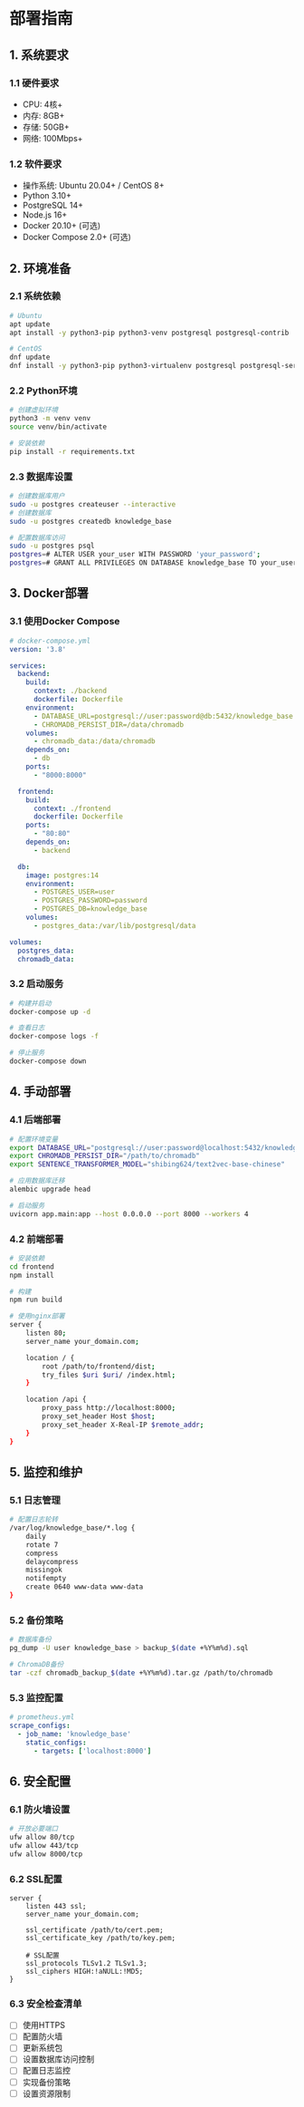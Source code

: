 # 部署指南

## 1. 系统要求

### 1.1 硬件要求
- CPU: 4核+
- 内存: 8GB+
- 存储: 50GB+
- 网络: 100Mbps+

### 1.2 软件要求
- 操作系统: Ubuntu 20.04+ / CentOS 8+
- Python 3.10+
- PostgreSQL 14+
- Node.js 16+
- Docker 20.10+ (可选)
- Docker Compose 2.0+ (可选)

## 2. 环境准备

### 2.1 系统依赖
```bash
# Ubuntu
apt update
apt install -y python3-pip python3-venv postgresql postgresql-contrib

# CentOS
dnf update
dnf install -y python3-pip python3-virtualenv postgresql postgresql-server
```

### 2.2 Python环境
```bash
# 创建虚拟环境
python3 -m venv venv
source venv/bin/activate

# 安装依赖
pip install -r requirements.txt
```

### 2.3 数据库设置
```bash
# 创建数据库用户
sudo -u postgres createuser --interactive
# 创建数据库
sudo -u postgres createdb knowledge_base

# 配置数据库访问
sudo -u postgres psql
postgres=# ALTER USER your_user WITH PASSWORD 'your_password';
postgres=# GRANT ALL PRIVILEGES ON DATABASE knowledge_base TO your_user;
```

## 3. Docker部署

### 3.1 使用Docker Compose
```yaml
# docker-compose.yml
version: '3.8'

services:
  backend:
    build: 
      context: ./backend
      dockerfile: Dockerfile
    environment:
      - DATABASE_URL=postgresql://user:password@db:5432/knowledge_base
      - CHROMADB_PERSIST_DIR=/data/chromadb
    volumes:
      - chromadb_data:/data/chromadb
    depends_on:
      - db
    ports:
      - "8000:8000"

  frontend:
    build:
      context: ./frontend
      dockerfile: Dockerfile
    ports:
      - "80:80"
    depends_on:
      - backend

  db:
    image: postgres:14
    environment:
      - POSTGRES_USER=user
      - POSTGRES_PASSWORD=password
      - POSTGRES_DB=knowledge_base
    volumes:
      - postgres_data:/var/lib/postgresql/data

volumes:
  postgres_data:
  chromadb_data:
```

### 3.2 启动服务
```bash
# 构建并启动
docker-compose up -d

# 查看日志
docker-compose logs -f

# 停止服务
docker-compose down
```

## 4. 手动部署

### 4.1 后端部署
```bash
# 配置环境变量
export DATABASE_URL="postgresql://user:password@localhost:5432/knowledge_base"
export CHROMADB_PERSIST_DIR="/path/to/chromadb"
export SENTENCE_TRANSFORMER_MODEL="shibing624/text2vec-base-chinese"

# 应用数据库迁移
alembic upgrade head

# 启动服务
uvicorn app.main:app --host 0.0.0.0 --port 8000 --workers 4
```

### 4.2 前端部署
```bash
# 安装依赖
cd frontend
npm install

# 构建
npm run build

# 使用nginx部署
server {
    listen 80;
    server_name your_domain.com;

    location / {
        root /path/to/frontend/dist;
        try_files $uri $uri/ /index.html;
    }

    location /api {
        proxy_pass http://localhost:8000;
        proxy_set_header Host $host;
        proxy_set_header X-Real-IP $remote_addr;
    }
}
```

## 5. 监控和维护

### 5.1 日志管理
```bash
# 配置日志轮转
/var/log/knowledge_base/*.log {
    daily
    rotate 7
    compress
    delaycompress
    missingok
    notifempty
    create 0640 www-data www-data
}
```

### 5.2 备份策略
```bash
# 数据库备份
pg_dump -U user knowledge_base > backup_$(date +%Y%m%d).sql

# ChromaDB备份
tar -czf chromadb_backup_$(date +%Y%m%d).tar.gz /path/to/chromadb
```

### 5.3 监控配置
```yaml
# prometheus.yml
scrape_configs:
  - job_name: 'knowledge_base'
    static_configs:
      - targets: ['localhost:8000']
```

## 6. 安全配置

### 6.1 防火墙设置
```bash
# 开放必要端口
ufw allow 80/tcp
ufw allow 443/tcp
ufw allow 8000/tcp
```

### 6.2 SSL配置
```nginx
server {
    listen 443 ssl;
    server_name your_domain.com;

    ssl_certificate /path/to/cert.pem;
    ssl_certificate_key /path/to/key.pem;

    # SSL配置
    ssl_protocols TLSv1.2 TLSv1.3;
    ssl_ciphers HIGH:!aNULL:!MD5;
}
```

### 6.3 安全检查清单
- [ ] 使用HTTPS
- [ ] 配置防火墙
- [ ] 更新系统包
- [ ] 设置数据库访问控制
- [ ] 配置日志监控
- [ ] 实现备份策略
- [ ] 设置资源限制 